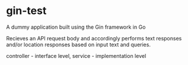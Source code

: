 # gin-test
A dummy application built using the Gin framework in Go

Recieves an API request body and accordingly performs text responses and/or location responses based on input text and queries.

controller - interface level, service - implementation level

